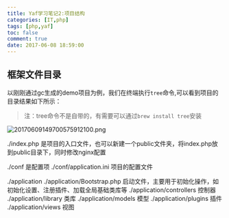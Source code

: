 ```yaml
---
title: Yaf学习笔记2:项目结构
categories: [IT,php]
tags: [php,yaf]
toc: false
comment: true
date: 2017-06-08 18:59:00
---
```







<!--more-->

## 框架文件目录
以刚刚通过gc生成的demo项目为例，我们在终端执行`tree`命令,可以看到项目的目录结果如下所示：

> 注：tree命令不是自带的，有需要可以通过`brew install tree`安装


![20170609149700575912100.png](http://o9xbyqajf.bkt.clouddn.com/20170609149700575912100.png)


./index.php	是项目的入口文件，也可以新建一个public文件夹，将index.php放到public目录下，同时修改nginx配置

./conf	是配置项
./conf/application.ini	项目的配置文件

./application
./application/Bootstrap.php	启动文件，主要用于初始化操作，如初始化设置、注册插件、加载全局基础类库等
./application/controllers	控制器
./application/library	类库
./application/models	模型
./application/plugins	插件
./application/views	   视图

